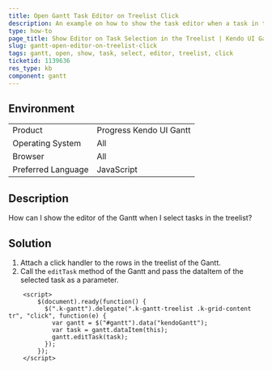 ```yaml
---
title: Open Gantt Task Editor on Treelist Click
description: An example on how to show the task editor when a task in the Treelist section of the Kendo UI Gantt is clicked.
type: how-to
page_title: Show Editor on Task Selection in the Treelist | Kendo UI Gantt
slug: gantt-open-editor-on-treelist-click
tags: gantt, open, show, task, select, editor, treelist, click
ticketid: 1139636
res_type: kb
component: gantt
---
```


## Environment

<table>
 <tr>
  <td>Product</td>
  <td>Progress Kendo UI Gantt</td>
 </tr>
 <tr>
  <td>Operating System</td>
  <td>All</td>
 </tr>
 <tr>
  <td>Browser</td>
  <td>All</td>
 </tr>
 <tr>
  <td>Preferred Language</td>
  <td>JavaScript</td>
 </tr>
</table>

## Description

How can I show the editor of the Gantt when I select tasks in the treelist?

## Solution

1. Attach a click handler to the rows in the treelist of the Gantt.
1. Call the `editTask` method of the Gantt and pass the dataItem of the selected task as a parameter.

```dojo
	<script>
		$(document).ready(function() {
		  $(".k-gantt").delegate(".k-gantt-treelist .k-grid-content tr", "click", function(e) {
			var gantt = $("#gantt").data("kendoGantt");
			var task = gantt.dataItem(this);
			gantt.editTask(task);
		  });
		});
	</script>
```
